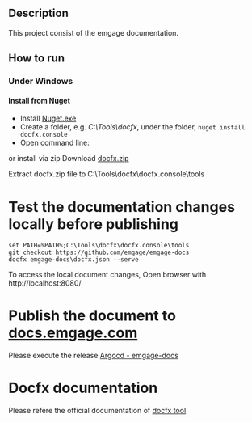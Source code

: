 ## Description
This project consist of the emgage documentation.

## How to run 
### Under Windows
#### Install from Nuget
* Install [Nuget.exe](https://dist.nuget.org/index.html)
* Create a folder, e.g. *C:\Tools\docfx*, under the folder, `nuget install docfx.console`
* Open command line: 

or install via zip
Download [docfx.zip](https://github.com/dotnet/docfx/releases/download/v2.59.4/docfx.zip)

Extract docfx.zip file to C:\Tools\docfx\docfx.console\tools

# Test the documentation changes locally before publishing

```batch
set PATH=%PATH%;C:\Tools\docfx\docfx.console\tools
git checkout https://github.com/emgage/emgage-docs
docfx emgage-docs\docfx.json --serve
```
To access the local document changes, Open browser with http://localhost:8080/

# Publish the document to [docs.emgage.com](https://docs.emgage.com)
Please execute the release [Argocd - emgage-docs](https://dev.azure.com/ateraplat/Emgage%20Platform/_release?_a=releases&view=mine&definitionId=53)

# Docfx documentation 
Please refere the official documentation of [docfx tool](https://dotnet.github.io/docfx/tutorial/intro_toc.html) 
